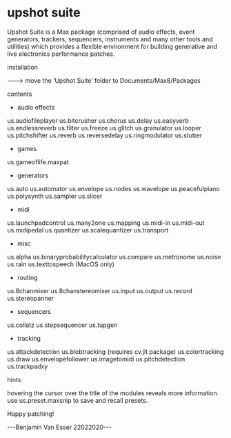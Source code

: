 # upshot suite

Upshot Suite is a Max package (comprised of audio effects, event generators, trackers, sequencers, instruments and many other tools and utilities) which provides a flexible environment for building generative and live electronics performance patches. 

installation

---> move the ‘Upshot Suite’ folder to Documents/Max8/Packages


contents

- audio effects

us.audiofileplayer
us.bitcrusher
us.chorus
us.delay
us.easyverb
us.endlessreverb
us.filter
us.freeze
us.glitch
us.granulator
us.looper
us.pitchshifter
us.reverb
us.reversedelay
us.ringmodulator
us.stutter

- games

us.gameoflife.maxpat

- generators

us.auto
us.automator
us.envelope
us.nodes
us.wavelope
us.peacefulpiano
us.polysynth
us.sampler
us.slicer

- midi

us.launchpadcontrol
us.many2one
us.mapping
us.midi-in
us.midi-out
us.midipedal
us.quantizer
us.scalequantizer
us.transport

- misc

us.alpha
us.binaryprobabilitycalculator
us.compare
us.metronome
us.noise
us.rain
us.texttospeech (MacOS only)

- routing

us.8chanmixer
us.8chanstereomixer
us.input
us.output
us.record
us.stereopanner

- sequencers

us.collatz
us.stepsequencer
us.tupgen

- tracking

us.attackdetection
us.blobtracking (requires cv.jit package)
us.colortracking
us.draw
us.envelopefollower
us.imagetomidi
us.pitchdetection
us.trackpadxy


hints

hovering the cursor over the title of the modules reveals more information.
use us.preset.maxsnip to save and recall presets.


Happy patching!


---Benjamin Van Esser 22022020---



